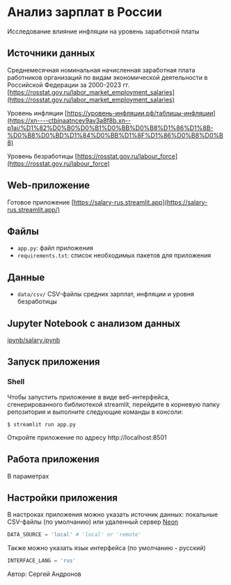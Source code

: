 # Анализ зарплат в России

Исследование влияние инфляции на уровень заработной платы

## Источники данных

Среднемесячная номинальная начисленная заработная плата работников организаций по видам экономической деятельности в Российской Федерации за 2000-2023 гг. [https://rosstat.gov.ru/labor_market_employment_salaries](https://rosstat.gov.ru/labor_market_employment_salaries)

Уровень инфляции [https://уровень-инфляции.рф/таблицы-инфляции](https://xn----ctbjnaatncev9av3a8f8b.xn--p1ai/%D1%82%D0%B0%D0%B1%D0%BB%D0%B8%D1%86%D1%8B-%D0%B8%D0%BD%D1%84%D0%BB%D1%8F%D1%86%D0%B8%D0%B8)

Уровень безработицы [https://rosstat.gov.ru/labour_force](https://rosstat.gov.ru/labour_force)

## Web-приложение

Готовое приложение [https://salary-rus.streamlit.app](https://salary-rus.streamlit.app/)

## Файлы

- `app.py`: файл приложения
- `requirements.txt`: список необходимых пакетов для приложения

## Данные

- `data/csv/` CSV-файлы средних зарплат, инфляции и уровня безработицы

## Jupyter Notebook с анализом данных

[ipynb/salary.ipynb](https://github.com/week8day/salary-rus/blob/main/ipynb/salary.ipynb)

## Запуск приложения

### Shell

Чтобы запустить приложение в виде веб-интерфейса, сгенерированного библиотекой streamlit, перейдите в корневую папку репозитория и выполните следующие команды в консоли:

```shell
$ streamlit run app.py
```
Откройте приложение по адресу http://localhost:8501

## Работа приложения

В параметрах 

## Настройки приложения

В настроках приложения можно указать источник данных: локальные CSV-файлы (по умолчанию) или удаленный сервер [Neon](https://neon.tech/)

```python
DATA_SOURCE = 'local' # 'local' or 'remote'
```

Также можно указать язык интерфейса (по умолчанию - русский)

```python
INTERFACE_LANG = 'rus'
```

Автор: Сергей Андронов
